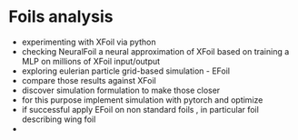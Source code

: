 # Foils analysis

- experimenting with XFoil via python
- checking NeuralFoil a neural approximation of XFoil based on training a MLP on millions of XFoil input/output
- exploring eulerian particle grid-based simulation - EFoil
- compare those results against XFoil
- discover simulation formulation to make those closer
- for this purpose implement simulation with pytorch and optimize
- if successful apply EFoil on non standard foils , in particular foil describing wing foil
-  
